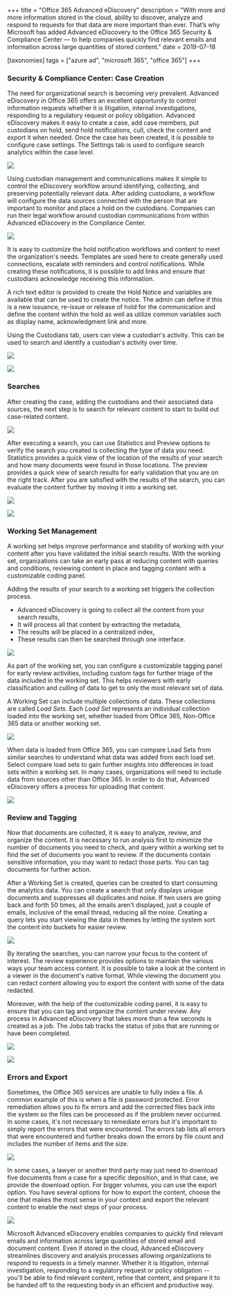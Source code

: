 +++
title = "Office 365 Advanced eDiscovery"
description = "With more and more information stored in the cloud, ability to discover, analyze and respond to requests for that data are more important than ever. That’s why Microsoft has added Advanced eDiscovery to the Office 365 Security &amp; Compliance Center — to help companies quickly find relevant emails and information across large quantities of stored content."
date = 2019-07-18

[taxonomies]
tags = ["azure ad", "microsoft 365", "office 365"]
+++

### Security & Compliance Center: Case Creation

The need for organizational search is becoming very prevalent. Advanced
eDiscovery in Office 365 offers an excellent opportunity to control
information requests whether it is litigation, internal investigations,
responding to a regulatory request or policy obligation. Advanced
eDiscovery makes it easy to create a case, add case members, put
custodians on hold, send hold notifications, cull, check the content and
export it when needed. Once the case has been created, it is possible to
configure case settings. The Settings tab is used to configure search
analytics within the case level.

![](https://o365hq.com/images/463.png)

Using custodian management and communications makes it simple to control
the eDiscovery workflow around identifying, collecting, and preserving
potentially relevant data. After adding custodians, a workflow will
configure the data sources connected with the person that are important
to monitor and place a hold on the custodians. Companies can run their
legal workflow around custodian communications from within Advanced
eDiscovery in the Compliance Center.

![](https://o365hq.com/images/468.png)

It is easy to customize the hold notification workflows and content to
meet the organization's needs. Templates are used here to create
generally used connections, escalate with reminders and control
notifications. While creating these notifications, it is possible to add
links and ensure that custodians acknowledge receiving this information.

A rich text editor is provided to create the Hold Notice and variables
are available that can be used to create the notice. The admin can
define if this is a new issuance, re-issue or release of hold for the
communication and define the content within the hold as well as utilize
common variables such as display name, acknowledgment link and more.

Using the Custodians tab, users can view a custodian's activity. This
can be used to search and identify a custodian's activity over time.

![](https://o365hq.com/images/466.png)

![](https://o365hq.com/images/465.png)

### Searches

After creating the case, adding the custodians and their associated data
sources, the next step is to search for relevant content to start to
build out case-related content.

![](https://o365hq.com/images/471.png)

After executing a search, you can use Statistics and Preview options to
verify the search you created is collecting the type of data you need.
Statistics provides a quick view of the location of the results of your
search and how many documents were found in those locations. The preview
provides a quick view of search results for early validation that you
are on the right track. After you are satisfied with the results of the
search, you can evaluate the content further by moving it into a working
set.

![](https://o365hq.com/images/467.png)

![](https://o365hq.com/images/464.png)

### Working Set Management

A working set helps improve performance and stability of working with
your content after you have validated the initial search results. With
the working set, organizations can take an early pass at reducing
content with queries and conditions, reviewing content in place and
tagging content with a customizable coding panel.

Adding the results of your search to a working set triggers the
collection process.

-   Advanced eDiscovery is going to collect all the content from your
    search results,
-   It will process all that content by extracting the metadata,
-   The results will be placed in a centralized index,
-   These results can then be searched through one interface.

![](https://o365hq.com/images/470.png)

As part of the working set, you can configure a customizable tagging
panel for early review activities, including custom tags for further
triage of the data included in the working set. This helps reviewers
with early classification and culling of data to get to only the most
relevant set of data.

A Working Set can include multiple collections of data. These
collections are called *Load Sets*. Each *Load Set* represents an
individual collection loaded into the working set, whether loaded from
Office 365, Non-Office 365 data or another working set.

![](https://o365hq.com/images/469.png)

When data is loaded from Office 365, you can compare Load Sets from
similar searches to understand what data was added from each load set.
Select compare load sets to gain further insights into differences in
load sets within a working set. In many cases, organizations will need
to include data from sources other than Office 365. In order to do that,
Advanced eDiscovery offers a process for uploading that content.

![](https://o365hq.com/images/472.png)

### Review and Tagging

Now that documents are collected, it is easy to analyze, review, and
organize the content. It is necessary to run analysis first to minimize
the number of documents you need to check, and query within a working
set to find the set of documents you want to review. If the documents
contain sensitive information, you may want to redact those parts. You
can tag documents for further action.

After a Working Set is created, queries can be created to start
consuming the analytics data. You can create a search that only displays
unique documents and suppresses all duplicates and noise. If two users
are going back and forth 50 times, all the emails aren't displayed, just
a couple of emails, inclusive of the email thread, reducing all the
noise. Creating a query lets you start viewing the data in themes by
letting the system sort the content into buckets for easier review.

![](https://o365hq.com/images/473.png)

By iterating the searches, you can narrow your focus to the content of
interest. The review experience provides options to maintain the various
ways your team access content. It is possible to take a look at the
content in a viewer in the document's native format. While viewing the
document you can redact content allowing you to export the content with
some of the data redacted.

Moreover, with the help of the customizable coding panel, it is easy to
ensure that you can tag and organize the content under review. Any
process in Advanced eDiscovery that takes more than a few seconds is
created as a job. The Jobs tab tracks the status of jobs that are
running or have been completed.

![](https://o365hq.com/images/474.png)

![](https://o365hq.com/images/475.png)

### Errors and Export

Sometimes, the Office 365 services are unable to fully index a file. A
common example of this is when a file is password protected. Error
remediation allows you to fix errors and add the corrected files back
into the system so the files can be processed as if the problem never
occurred. In some cases, it's not necessary to remediate errors but it's
important to simply report the errors that were encountered. The errors
tab lists all errors that were encountered and further breaks down the
errors by file count and includes the number of items and the size.

![](https://o365hq.com/images/476.png)

In some cases, a lawyer or another third party may just need to download
five documents from a case for a specific deposition, and in that case,
we provide the download option. For bigger volumes, you can use the
export option. You have several options for how to export the content,
choose the one that makes the most sense in your context and export the
relevant content to enable the next steps of your process.

![](https://o365hq.com/images/477.png)

Microsoft Advanced eDiscovery enables companies to quickly find relevant
emails and information across large quantities of stored email and
document content. Even if stored in the cloud, Advanced eDiscovery
streamlines discovery and analysis processes allowing organizations to
respond to requests in a timely manner. Whether it is litigation,
internal investigation, responding to a regulatory request or policy
obligation -- you'll be able to find relevant content, refine that
content, and prepare it to be handed off to the requesting body in an
efficient and productive way.